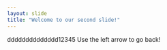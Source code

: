```yaml
---
layout: slide
title: "Welcome to our second slide!"
---
```

dddddddddddddd12345
Use the left arrow to go back!
